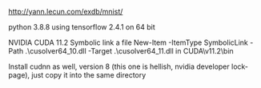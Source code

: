 http://yann.lecun.com/exdb/mnist/

python 3.8.8
using
tensorflow 2.4.1
on
64 bit


NVIDIA CUDA 11.2
Symbolic link a file
New-Item -ItemType SymbolicLink -Path .\cusolver64_10.dll -Target .\cusolver64_11.dll
in 
CUDA\v11.2\bin

Install cudnn as well, version 8 (this one is hellish, nvidia developer lock-page), just copy it into the same directory